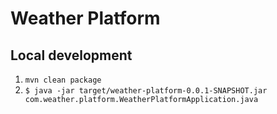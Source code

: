 # Weather Platform

## Local development
1. ```mvn clean package```
2. ```$ java -jar target/weather-platform-0.0.1-SNAPSHOT.jar com.weather.platform.WeatherPlatformApplication.java```

